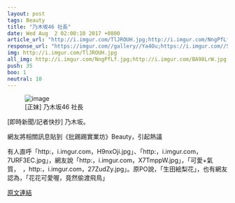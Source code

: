 ```yaml
---
layout: post
tags: Beauty
title: "乃木坂46 社長"
date: Wed Aug  2 02:00:10 2017 +0800
article_url: "http://i.imgur.com/TlJROUH.jpg;http://i.imgur.com/NngPfLf.jpg;http://i.imgur.com/BA98LrW.jpg;http://i.imgur.com/vyEn6L0.jpg;http://i.imgur.com/lSKzDPq.jpg;http://i.imgur.com/VLTodEu.jpg;http://i.imgur.com/BbHbBas.jpg;http://i.imgur.com/Z4In3eI.gif;http://i.imgur.com/WlaFjii.gif;http://i.imgur.com/TpAqumt.gif;http://i.imgur.com/axUxcwA.gif;http://i.imgur.com/N6jPLwQ.gif"
response_url: "https://imgur.com//gallery//Ya4Ou;https://i.imgur.com//SFP5jZj.jpg;http://i.imgur.com//ZCTj5am.jpg;http://i.imgur.com//27ZudZy.jpg;http://i.imgur.com//H9nxOji.jpg;http://i.imgur.com//7URF3EC.jpg;http://i.imgur.com//X7TmppW.jpg;http://i.imgur.com//G5v3BOm.jpg;http://i.imgur.com//nR1LwHm.jpg;http://i.imgur.com//6FZowsH.jpg"
img: http://i.imgur.com/TlJROUH.jpg
all_img: http://i.imgur.com/NngPfLf.jpg;http://i.imgur.com/BA98LrW.jpg;http://i.imgur.com/vyEn6L0.jpg;http://i.imgur.com/lSKzDPq.jpg;http://i.imgur.com/VLTodEu.jpg;http://i.imgur.com/BbHbBas.jpg;http://i.imgur.com/Z4In3eI.gif;http://i.imgur.com/WlaFjii.gif;http://i.imgur.com/TpAqumt.gif;http://i.imgur.com/axUxcwA.gif;http://i.imgur.com/N6jPLwQ.gif;http://i.imgur.com/Ojmf9em.jpg?fb;https://i.imgur.com//SFP5jZj.jpg;http://i.imgur.com//ZCTj5am.jpg;http://i.imgur.com//27ZudZy.jpg;http://i.imgur.com//H9nxOji.jpg;http://i.imgur.com//7URF3EC.jpg;http://i.imgur.com//X7TmppW.jpg;http://i.imgur.com//G5v3BOm.jpg;http://i.imgur.com//nR1LwHm.jpg;http://i.imgur.com//6FZowsH.jpg
push: 35
boo: 1
neutral: 10
---
```


<figure>
<img src="http://i.imgur.com/TlJROUH.jpg" alt="image">
<figcaption>
[正妹] 乃木坂46 社長
</figcaption>
</figure>



[即時新聞/記者快抄] 乃木坂。

網友將相關訊息貼到《批踢踢實業坊》Beauty，引起熱議

有人直呼「http:，i.imgur.com，H9nxOji.jpg」、「http:，i.imgur.com，7URF3EC.jpg」，網友說「http:，i.imgur.com，X7TmppW.jpg」，「可愛+氣質，　，http:，i.imgur.com，27ZudZy.jpg」。原PO說，「生田絵梨花」，也有網友認為，「花花可愛喔，竟然偷渡飛鳥」

<a href = "https://www.ptt.cc/bbs/Beauty/M.1501610416.A.543.html">原文連結</a>

